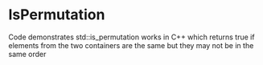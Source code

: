 # IsPermutation
Code demonstrates std::is_permutation works in C++ which returns true if elements from the two containers are the same but they may not be in the same order
